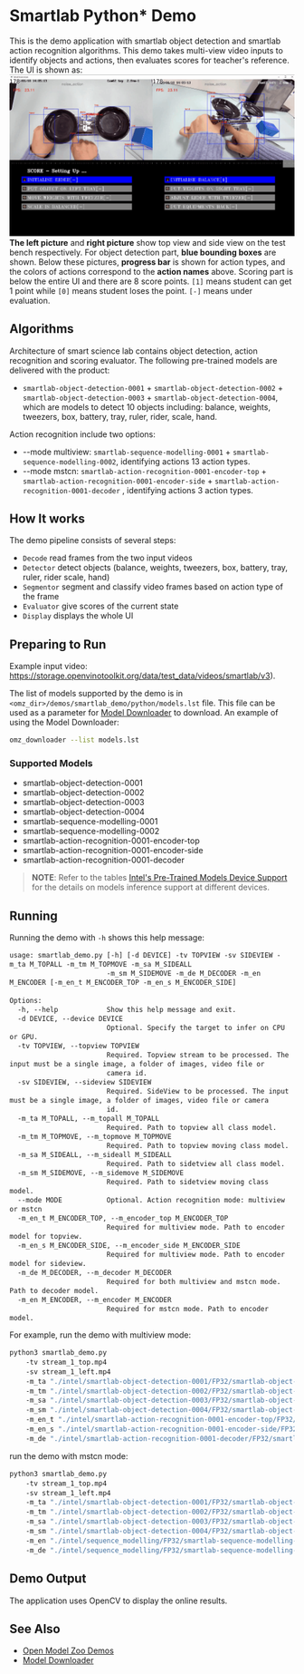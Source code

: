 # Smartlab Python\* Demo

This is the demo application with smartlab object detection and smartlab action recognition algorithms.
This demo takes multi-view video inputs to identify objects and actions, then evaluates scores for teacher's reference.
The UI is shown as:
![image](smartlab.gif)
**The left picture** and **right picture** show top view and side view on the test bench respectively. For object detection part,
**blue bounding boxes** are shown. Below these pictures, **progress bar** is shown for action types, and the colors of actions correspond to
the **action names** above. Scoring part is below the entire UI and there are 8 score points. `[1]` means student can
get 1 point while `[0]` means student loses the point. `[-]` means under evaluation.

## Algorithms
Architecture of smart science lab contains object detection, action recognition and scoring evaluator.
The following pre-trained models are delivered with the product:

* `smartlab-object-detection-0001` + `smartlab-object-detection-0002` + `smartlab-object-detection-0003` + `smartlab-object-detection-0004`, which are models
  to detect 10 objects including: balance, weights, tweezers, box, battery, tray, ruler, rider, scale, hand.

Action recognition include two options:
* --mode multiview: `smartlab-sequence-modelling-0001` + `smartlab-sequence-modelling-0002`, identifying actions 13 action types.
* --mode mstcn: `smartlab-action-recognition-0001-encoder-top` + `smartlab-action-recognition-0001-encoder-side` +
  `smartlab-action-recognition-0001-decoder` , identifying actions 3 action types.

## How It works

The demo pipeline consists of several steps:

* `Decode` read frames from the two input videos
* `Detector` detect objects (balance, weights, tweezers, box, battery, tray, ruler, rider scale, hand)
* `Segmentor` segment and classify video frames based on action type of the frame
* `Evaluator` give scores of the current state
* `Display` displays the whole UI

## Preparing to Run
Example input video: https://storage.openvinotoolkit.org/data/test_data/videos/smartlab/v3).

The list of models supported by the demo is in `<omz_dir>/demos/smartlab_demo/python/models.lst` file.
This file can be used as a parameter for [Model Downloader](../../../tools/model_tools/README.md) to download.
An example of using the Model Downloader:
```sh
omz_downloader --list models.lst
```

### Supported Models
* smartlab-object-detection-0001
* smartlab-object-detection-0002
* smartlab-object-detection-0003
* smartlab-object-detection-0004
* smartlab-sequence-modelling-0001
* smartlab-sequence-modelling-0002
* smartlab-action-recognition-0001-encoder-top
* smartlab-action-recognition-0001-encoder-side
* smartlab-action-recognition-0001-decoder


> **NOTE**: Refer to the tables [Intel's Pre-Trained Models Device Support](../../../models/intel/device_support.md) for
> the details on models inference support at different devices.

## Running

Running the demo with `-h` shows this help message:
```
usage: smartlab_demo.py [-h] [-d DEVICE] -tv TOPVIEW -sv SIDEVIEW -m_ta M_TOPALL -m_tm M_TOPMOVE -m_sa M_SIDEALL
                        -m_sm M_SIDEMOVE -m_de M_DECODER -m_en M_ENCODER [-m_en_t M_ENCODER_TOP -m_en_s M_ENCODER_SIDE]

Options:
  -h, --help            Show this help message and exit.
  -d DEVICE, --device DEVICE
                        Optional. Specify the target to infer on CPU or GPU.
  -tv TOPVIEW, --topview TOPVIEW
                        Required. Topview stream to be processed. The input must be a single image, a folder of images, video file or
                        camera id.
  -sv SIDEVIEW, --sideview SIDEVIEW
                        Required. SideView to be processed. The input must be a single image, a folder of images, video file or camera
                        id.
  -m_ta M_TOPALL, --m_topall M_TOPALL
                        Required. Path to topview all class model.
  -m_tm M_TOPMOVE, --m_topmove M_TOPMOVE
                        Required. Path to topview moving class model.
  -m_sa M_SIDEALL, --m_sideall M_SIDEALL
                        Required. Path to sidetview all class model.
  -m_sm M_SIDEMOVE, --m_sidemove M_SIDEMOVE
                        Required. Path to sidetview moving class model.
  --mode MODE           Optional. Action recognition mode: multiview or mstcn
  -m_en_t M_ENCODER_TOP, --m_encoder_top M_ENCODER_TOP
                        Required for multiview mode. Path to encoder model for topview.
  -m_en_s M_ENCODER_SIDE, --m_encoder_side M_ENCODER_SIDE
                        Required for multiview mode. Path to encoder model for sideview.
  -m_de M_DECODER, --m_decoder M_DECODER
                        Required for both multiview and mstcn mode. Path to decoder model.
  -m_en M_ENCODER, --m_encoder M_ENCODER
                        Required for mstcn mode. Path to encoder model.
```

For example, run the demo with multiview mode:
```sh
python3 smartlab_demo.py
    -tv stream_1_top.mp4
    -sv stream_1_left.mp4
    -m_ta "./intel/smartlab-object-detection-0001/FP32/smartlab-object-detection-0001.xml"
    -m_tm "./intel/smartlab-object-detection-0002/FP32/smartlab-object-detection-0002.xml"
    -m_sa "./intel/smartlab-object-detection-0003/FP32/smartlab-object-detection-0003.xml"
    -m_sm "./intel/smartlab-object-detection-0004/FP32/smartlab-object-detection-0004.xml"
    -m_en_t "./intel/smartlab-action-recognition-0001-encoder-top/FP32/smartlab-action-recognition-0001-encoder-top.xml"
    -m_en_s "./intel/smartlab-action-recognition-0001-encoder-side/FP32/smartlab-action-recognition-0001-encoder-side.xml"
    -m_de "./intel/smartlab-action-recognition-0001-decoder/FP32/smartlab-action-recognition-0001-decoder.xml"
```
run the demo with mstcn mode:
```sh
python3 smartlab_demo.py
    -tv stream_1_top.mp4
    -sv stream_1_left.mp4
    -m_ta "./intel/smartlab-object-detection-0001/FP32/smartlab-object-detection-0001.xml"
    -m_tm "./intel/smartlab-object-detection-0002/FP32/smartlab-object-detection-0002.xml"
    -m_sa "./intel/smartlab-object-detection-0003/FP32/smartlab-object-detection-0003.xml"
    -m_sm "./intel/smartlab-object-detection-0004/FP32/smartlab-object-detection-0004.xml"
    -m_en "./intel/sequence_modelling/FP32/smartlab-sequence-modelling-0001.xml"
    -m_de "./intel/sequence_modelling/FP32/smartlab-sequence-modelling-0002.xml"
```

## Demo Output

The application uses OpenCV to display the online results.

## See Also

* [Open Model Zoo Demos](../../README.md)
* [Model Downloader](../../../tools/model_tools/README.md)
